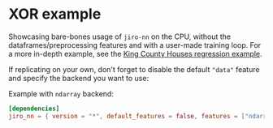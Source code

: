 # XOR example

Showcasing bare-bones usage of `jiro-nn` on the CPU, without the dataframes/preprocessing features and with a user-made training loop. For a more in-depth example, see the [King County Houses regression example](../housing/README.md).

If replicating on your own, don't forget to disable the default `"data"` feature and specify the backend you want to use:

Example with `ndarray` backend:

```toml
[dependencies]
jiro_nn = { version = "*", default_features = false, features = ["ndarray"] }
```